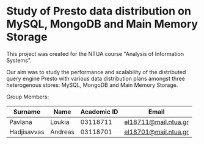 # Study of Presto data distribution on MySQL, MongoDB and  Main Memory Storage

This project was created for the NTUA course "Analysis of Information Systems".

Our aim was to study the performance and scalability of the distributed query engine Presto with various data distribution plans amongst three heterogenous stores: MySQL, MongoDB and Main Memory Storage.

  Group Members:

  | Surname | Name	   | Academic ID          | Email |
  |----------|----------|--------------|------------------------|
  | Pavlana | Loukia   | 03118711   | el18711@mail.ntua.gr     |  
  | Hadjisavvas | Andreas   | 03118701    | el18701@mail.ntua.gr     |  

  
